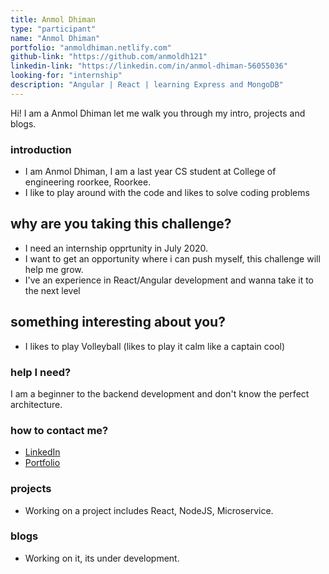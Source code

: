 ```yaml
---
title: Anmol Dhiman
type: "participant"
name: "Anmol Dhiman"
portfolio: "anmoldhiman.netlify.com"
github-link: "https://github.com/anmoldh121"
linkedin-link: "https://linkedin.com/in/anmol-dhiman-56055036"
looking-for: "internship"
description: "Angular | React | learning Express and MongoDB"
---
```


Hi! I am a Anmol Dhiman let me walk you through my intro, projects and blogs.

### introduction

- I am Anmol Dhiman, I am a last year CS student at College of engineering roorkee, Roorkee. 
- I like to play around with the code and likes to solve coding problems 

## why are you taking this challenge?

- I need an internship opprtunity in July 2020.
- I want to get an opportunity where i can push myself, this challenge will help me grow.
- I've an experience in React/Angular development and wanna take it to the next level

## something interesting about you?

- I likes to play Volleyball (likes to play it calm like a captain cool)

### help I need?

I am a beginner to the backend development and don't know the perfect architecture.

### how to contact me?

- [LinkedIn](https://www.linkedin.com/in/anmol-dhiman-560550136/)
- [Portfolio](https://anmoldhiman.netlify.com)

### projects

- Working on a project includes React, NodeJS, Microservice.

### blogs
- Working on it, its under development.

